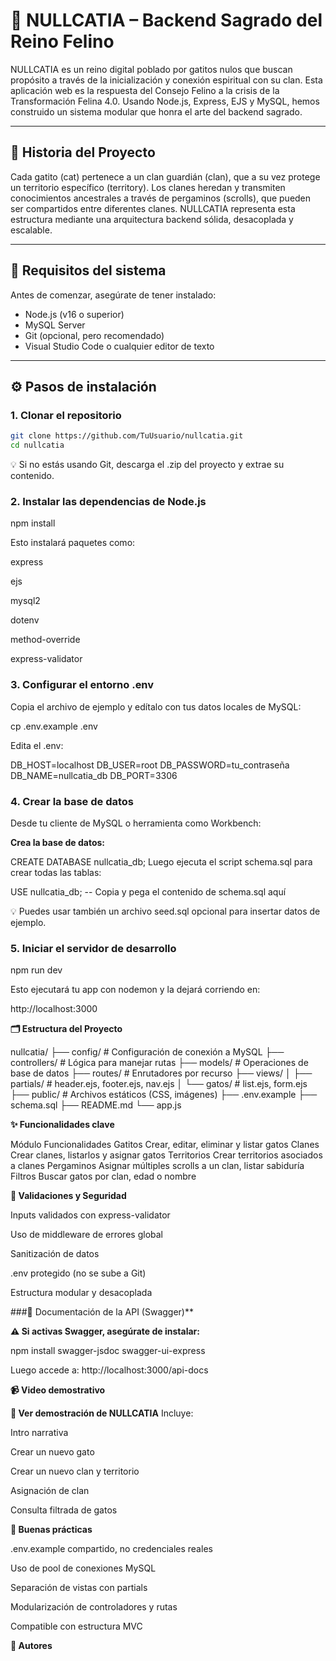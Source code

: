 # 🐾 NULLCATIA – Backend Sagrado del Reino Felino

NULLCATIA es un reino digital poblado por gatitos nulos que buscan propósito a través de la inicialización y conexión espiritual con su clan. Esta aplicación web es la respuesta del Consejo Felino a la crisis de la Transformación Felina 4.0. Usando Node.js, Express, EJS y MySQL, hemos construido un sistema modular que honra el arte del backend sagrado.

---

## 🧭 Historia del Proyecto

Cada gatito (cat) pertenece a un clan guardián (clan), que a su vez protege un territorio específico (territory). Los clanes heredan y transmiten conocimientos ancestrales a través de pergaminos (scrolls), que pueden ser compartidos entre diferentes clanes. NULLCATIA representa esta estructura mediante una arquitectura backend sólida, desacoplada y escalable.

---

## 🔧 Requisitos del sistema

Antes de comenzar, asegúrate de tener instalado:

- Node.js (v16 o superior)
- MySQL Server
- Git (opcional, pero recomendado)
- Visual Studio Code o cualquier editor de texto

---

## ⚙️ Pasos de instalación

### 1. Clonar el repositorio

```bash
git clone https://github.com/TuUsuario/nullcatia.git
cd nullcatia
```


💡 Si no estás usando Git, descarga el .zip del proyecto y extrae su contenido.

### 2. Instalar las dependencias de Node.js

npm install

Esto instalará paquetes como:

express

ejs

mysql2

dotenv

method-override

express-validator

### 3. Configurar el entorno .env
Copia el archivo de ejemplo y edítalo con tus datos locales de MySQL:

cp .env.example .env

Edita el .env:

DB_HOST=localhost
DB_USER=root
DB_PASSWORD=tu_contraseña
DB_NAME=nullcatia_db
DB_PORT=3306

### 4. Crear la base de datos
Desde tu cliente de MySQL o herramienta como Workbench:

**Crea la base de datos:**

CREATE DATABASE nullcatia_db;
Luego ejecuta el script schema.sql para crear todas las tablas:

USE nullcatia_db;
-- Copia y pega el contenido de schema.sql aquí

💡 Puedes usar también un archivo seed.sql opcional para insertar datos de ejemplo.

### 5. Iniciar el servidor de desarrollo

npm run dev

Esto ejecutará tu app con nodemon y la dejará corriendo en:

http://localhost:3000

**🗂️ Estructura del Proyecto**

nullcatia/
├── config/           # Configuración de conexión a MySQL
├── controllers/      # Lógica para manejar rutas
├── models/           # Operaciones de base de datos
├── routes/           # Enrutadores por recurso
├── views/
│   ├── partials/     # header.ejs, footer.ejs, nav.ejs
│   └── gatos/        # list.ejs, form.ejs
├── public/           # Archivos estáticos (CSS, imágenes)
├── .env.example
├── schema.sql
├── README.md
└── app.js

**✨ Funcionalidades clave**

Módulo	Funcionalidades
Gatitos	Crear, editar, eliminar y listar gatos
Clanes	Crear clanes, listarlos y asignar gatos
Territorios	Crear territorios asociados a clanes
Pergaminos	Asignar múltiples scrolls a un clan, listar sabiduría
Filtros	Buscar gatos por clan, edad o nombre

**🧪 Validaciones y Seguridad**

Inputs validados con express-validator

Uso de middleware de errores global

Sanitización de datos

.env protegido (no se sube a Git)

Estructura modular y desacoplada

###📜 Documentación de la API (Swagger)**


**⚠️ Si activas Swagger, asegúrate de instalar:**

npm install swagger-jsdoc swagger-ui-express

Luego accede a:
http://localhost:3000/api-docs

**📹 Video demostrativo**

**🎥 Ver demostración de NULLCATIA**
Incluye:

Intro narrativa

Crear un nuevo gato

Crear un nuevo clan y territorio

Asignación de clan

Consulta filtrada de gatos

**🔐 Buenas prácticas**

.env.example compartido, no credenciales reales

Uso de pool de conexiones MySQL

Separación de vistas con partials

Modularización de controladores y rutas

Compatible con estructura MVC

**👥 Autores**
